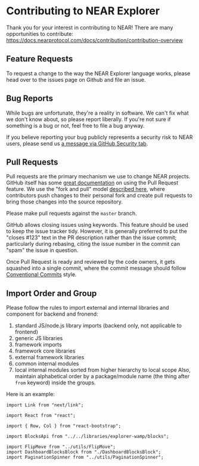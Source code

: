# Contributing to NEAR Explorer

Thank you for your interest in contributing to NEAR! There are many opportunities to contribute:
https://docs.nearprotocol.com/docs/contribution/contribution-overview

## Feature Requests

To request a change to the way the NEAR Explorer language works, please head over to the issues
page on Github and file an issue.

## Bug Reports

While bugs are unfortunate, they're a reality in software. We can't fix what we don't know about,
so please report liberally. If you're not sure if something is a bug or not, feel free to file a
bug anyway.

If you believe reporting your bug publicly represents a security risk to NEAR users, please send us
[a message via GitHub Security tab](https://github.com/nearprotocol/near-explorer/security/advisories).

## Pull Requests

Pull requests are the primary mechanism we use to change NEAR projects. GitHub itself has some
[great documentation](https://help.github.com/articles/about-pull-requests/) on using the Pull
Request feature. We use the "fork and pull" model
[described here](https://help.github.com/en/github/collaborating-with-issues-and-pull-requests/about-collaborative-development-models),
where contributors push changes to their personal fork and create pull requests to bring those
changes into the source repository.

Please make pull requests against the `master` branch.

GitHub allows closing issues using keywords. This feature should be used to keep the issue tracker
tidy. However, it is generally preferred to put the "closes #123" text in the PR description
rather than the issue commit; particularly during rebasing, citing the issue number in the commit
can "spam" the issue in question.

Once Pull Request is ready and reviewed by the code owners, it gets squashed into a single commit,
where the commit message should follow
[Conventional Commits](https://commonwealth.im/near/proposal/discussion/264-the-commit-template)
style.

## Import Order and Group

Please follow the rules to import external and internal libraries and component for backend and fronend:

1. standard JS/node.js library imports (backend only, not applicable to frontend)
2. generic JS libraries
3. framework imports
4. framework core libraries
5. external framework libraries
6. common internal modules
7. local internal modules sorted from higher hierarchy to local scope
   Also, maintain alphabetical order by a package/module name (the thing after `from` keyword) inside the groups.

Here is an example:

```
import Link from "next/link";

import React from "react";

import { Row, Col } from "react-bootstrap";

import BlocksApi from "../../libraries/explorer-wamp/blocks";

import FlipMove from "../utils/FlipMove";
import DashboardBlocksBlock from "./DashboardBlocksBlock";
import PaginationSpinner from "../utils/PaginationSpinner";
```
